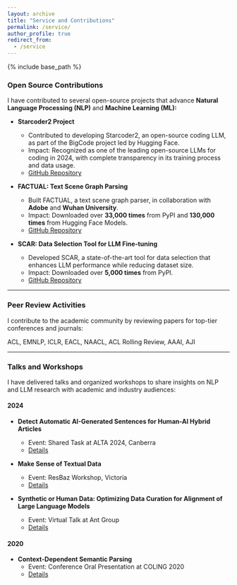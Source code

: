 ```yaml
---
layout: archive
title: "Service and Contributions"
permalink: /service/
author_profile: true
redirect_from:
  - /service
---
```


{% include base_path %}

### Open Source Contributions

I have contributed to several open-source projects that advance **Natural Language Processing (NLP)** and **Machine Learning (ML):**

- **Starcoder2 Project**  
  - Contributed to developing Starcoder2, an open-source coding LLM, as part of the BigCode project led by Hugging Face.
  - Impact: Recognized as one of the leading open-source LLMs for coding in 2024, with complete transparency in its training process and data usage.
  - [GitHub Repository](https://github.com/bigcode-project/starcoder2)  

- **FACTUAL: Text Scene Graph Parsing**  
  - Built FACTUAL, a text scene graph parser, in collaboration with **Adobe** and **Wuhan University**.  
  - Impact: Downloaded over **33,000 times** from PyPI and **130,000 times** from Hugging Face Models.  
  - [GitHub Repository](https://github.com/zhuang-li/FactualSceneGraph)  

- **SCAR: Data Selection Tool for LLM Fine-tuning**  
  - Developed SCAR, a state-of-the-art tool for data selection that enhances LLM performance while reducing dataset size.  
  - Impact: Downloaded over **5,000 times** from PyPI.  
  - [GitHub Repository](https://github.com/zhuang-li/SCAR)  

---

### Peer Review Activities

I contribute to the academic community by reviewing papers for top-tier conferences and journals:

ACL, EMNLP, ICLR, EACL, NAACL, ACL Rolling Review, AAAI, AJI

---

### Talks and Workshops

I have delivered talks and organized workshops to share insights on NLP and LLM research with academic and industry audiences:

#### 2024
- **Detect Automatic AI-Generated Sentences for Human-AI Hybrid Articles**
  - Event: Shared Task at ALTA 2024, Canberra
  - [Details](https://www.alta.asn.au/events/sharedtask2024/)

- **Make Sense of Textual Data**  
  - Event: ResBaz Workshop, Victoria  
  - [Details](https://docs.google.com/presentation/d/1AgsvwwkyKHbZEsMJeyAwoHd8RvNjbpjCy5lRG7wwyNg/edit?usp=sharing)  

- **Synthetic or Human Data: Optimizing Data Curation for Alignment of Large Language Models**  
  - Event: Virtual Talk at Ant Group
  - [Details](https://docs.google.com/presentation/d/1EU4uhQyuJB2L0toIxNC2mYf-tDR-eK1e/edit?usp=sharing&ouid=113549627019053482077&rtpof=true&sd=true)  

#### 2020
- **Context-Dependent Semantic Parsing**  
  - Event: Conference Oral Presentation at COLING 2020
  - [Details](https://monashuni-my.sharepoint.com/:p:/g/personal/zhuang_li_monash_edu/EXAXDQoSPjVKopt7QVEU0-EBMbnxlI6I6U8mUKpL55y5_Q?rtime=4ymv6EMk3Ug)  
